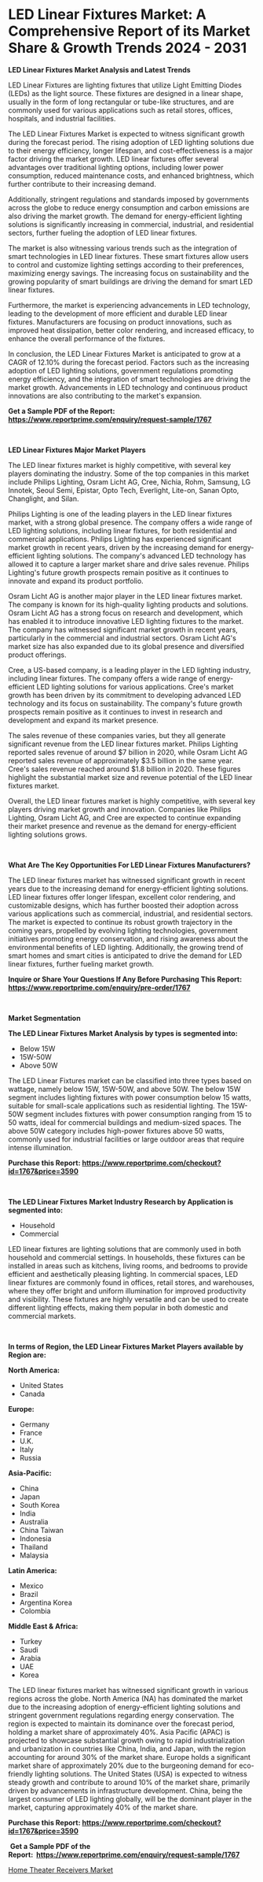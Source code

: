 <p><h1>LED Linear Fixtures Market: A Comprehensive Report of its Market Share & Growth Trends 2024 - 2031</h1></p><p><strong>LED Linear Fixtures Market Analysis and Latest Trends</strong></p>
<p><p>LED Linear Fixtures are lighting fixtures that utilize Light Emitting Diodes (LEDs) as the light source. These fixtures are designed in a linear shape, usually in the form of long rectangular or tube-like structures, and are commonly used for various applications such as retail stores, offices, hospitals, and industrial facilities.</p><p>The LED Linear Fixtures Market is expected to witness significant growth during the forecast period. The rising adoption of LED lighting solutions due to their energy efficiency, longer lifespan, and cost-effectiveness is a major factor driving the market growth. LED linear fixtures offer several advantages over traditional lighting options, including lower power consumption, reduced maintenance costs, and enhanced brightness, which further contribute to their increasing demand.</p><p>Additionally, stringent regulations and standards imposed by governments across the globe to reduce energy consumption and carbon emissions are also driving the market growth. The demand for energy-efficient lighting solutions is significantly increasing in commercial, industrial, and residential sectors, further fueling the adoption of LED linear fixtures.</p><p>The market is also witnessing various trends such as the integration of smart technologies in LED linear fixtures. These smart fixtures allow users to control and customize lighting settings according to their preferences, maximizing energy savings. The increasing focus on sustainability and the growing popularity of smart buildings are driving the demand for smart LED linear fixtures.</p><p>Furthermore, the market is experiencing advancements in LED technology, leading to the development of more efficient and durable LED linear fixtures. Manufacturers are focusing on product innovations, such as improved heat dissipation, better color rendering, and increased efficacy, to enhance the overall performance of the fixtures.</p><p>In conclusion, the LED Linear Fixtures Market is anticipated to grow at a CAGR of 12.10% during the forecast period. Factors such as the increasing adoption of LED lighting solutions, government regulations promoting energy efficiency, and the integration of smart technologies are driving the market growth. Advancements in LED technology and continuous product innovations are also contributing to the market's expansion.</p></p>
<p><strong>Get a Sample PDF of the Report:&nbsp; <a href="https://www.reportprime.com/enquiry/request-sample/1767">https://www.reportprime.com/enquiry/request-sample/1767</a></strong></p>
<p>&nbsp;</p>
<p><strong>LED Linear Fixtures Major Market Players</strong></p>
<p><p>The LED linear fixtures market is highly competitive, with several key players dominating the industry. Some of the top companies in this market include Philips Lighting, Osram Licht AG, Cree, Nichia, Rohm, Samsung, LG Innotek, Seoul Semi, Epistar, Opto Tech, Everlight, Lite-on, Sanan Opto, Changlight, and Silan.</p><p>Philips Lighting is one of the leading players in the LED linear fixtures market, with a strong global presence. The company offers a wide range of LED lighting solutions, including linear fixtures, for both residential and commercial applications. Philips Lighting has experienced significant market growth in recent years, driven by the increasing demand for energy-efficient lighting solutions. The company's advanced LED technology has allowed it to capture a larger market share and drive sales revenue. Philips Lighting's future growth prospects remain positive as it continues to innovate and expand its product portfolio.</p><p>Osram Licht AG is another major player in the LED linear fixtures market. The company is known for its high-quality lighting products and solutions. Osram Licht AG has a strong focus on research and development, which has enabled it to introduce innovative LED lighting fixtures to the market. The company has witnessed significant market growth in recent years, particularly in the commercial and industrial sectors. Osram Licht AG's market size has also expanded due to its global presence and diversified product offerings.</p><p>Cree, a US-based company, is a leading player in the LED lighting industry, including linear fixtures. The company offers a wide range of energy-efficient LED lighting solutions for various applications. Cree's market growth has been driven by its commitment to developing advanced LED technology and its focus on sustainability. The company's future growth prospects remain positive as it continues to invest in research and development and expand its market presence.</p><p>The sales revenue of these companies varies, but they all generate significant revenue from the LED linear fixtures market. Philips Lighting reported sales revenue of around $7 billion in 2020, while Osram Licht AG reported sales revenue of approximately $3.5 billion in the same year. Cree's sales revenue reached around $1.8 billion in 2020. These figures highlight the substantial market size and revenue potential of the LED linear fixtures market.</p><p>Overall, the LED linear fixtures market is highly competitive, with several key players driving market growth and innovation. Companies like Philips Lighting, Osram Licht AG, and Cree are expected to continue expanding their market presence and revenue as the demand for energy-efficient lighting solutions grows.</p></p>
<p>&nbsp;</p>
<p><strong>What Are The Key Opportunities For LED Linear Fixtures Manufacturers?</strong></p>
<p><p>The LED linear fixtures market has witnessed significant growth in recent years due to the increasing demand for energy-efficient lighting solutions. LED linear fixtures offer longer lifespan, excellent color rendering, and customizable designs, which has further boosted their adoption across various applications such as commercial, industrial, and residential sectors. The market is expected to continue its robust growth trajectory in the coming years, propelled by evolving lighting technologies, government initiatives promoting energy conservation, and rising awareness about the environmental benefits of LED lighting. Additionally, the growing trend of smart homes and smart cities is anticipated to drive the demand for LED linear fixtures, further fueling market growth.</p></p>
<p><strong>Inquire or Share Your Questions If Any Before Purchasing This Report: <a href="https://www.reportprime.com/enquiry/pre-order/1767">https://www.reportprime.com/enquiry/pre-order/1767</a></strong></p>
<p>&nbsp;</p>
<p><strong>Market Segmentation</strong></p>
<p><strong>The LED Linear Fixtures Market Analysis by types is segmented into:</strong></p>
<p><ul><li>Below 15W</li><li>15W-50W</li><li>Above 50W</li></ul></p>
<p><p>The LED Linear Fixtures market can be classified into three types based on wattage, namely below 15W, 15W-50W, and above 50W. The below 15W segment includes lighting fixtures with power consumption below 15 watts, suitable for small-scale applications such as residential lighting. The 15W-50W segment includes fixtures with power consumption ranging from 15 to 50 watts, ideal for commercial buildings and medium-sized spaces. The above 50W category includes high-power fixtures above 50 watts, commonly used for industrial facilities or large outdoor areas that require intense illumination.</p></p>
<p><strong>Purchase this Report:&nbsp;<a href="https://www.reportprime.com/checkout?id=1767&price=3590">https://www.reportprime.com/checkout?id=1767&price=3590</a></strong></p>
<p>&nbsp;</p>
<p><strong>The LED Linear Fixtures Market Industry Research by Application is segmented into:</strong></p>
<p><ul><li>Household</li><li>Commercial</li></ul></p>
<p><p>LED linear fixtures are lighting solutions that are commonly used in both household and commercial settings. In households, these fixtures can be installed in areas such as kitchens, living rooms, and bedrooms to provide efficient and aesthetically pleasing lighting. In commercial spaces, LED linear fixtures are commonly found in offices, retail stores, and warehouses, where they offer bright and uniform illumination for improved productivity and visibility. These fixtures are highly versatile and can be used to create different lighting effects, making them popular in both domestic and commercial markets.</p></p>
<p>&nbsp;</p>
<p><strong>In terms of Region, the LED Linear Fixtures Market Players available by Region are:</strong></p>
<p>
    <p> <strong> North America: </strong>
        <ul>
            <li>United States</li>
            <li>Canada</li>
        </ul>
        </p> 
    <p> <strong> Europe: </strong>
        <ul>
            <li>Germany</li>
            <li>France</li>
            <li>U.K.</li>
            <li>Italy</li>
            <li>Russia</li>
        </ul>
        </p> 
    <p> <strong> Asia-Pacific: </strong>
        <ul>
            <li>China</li>
            <li>Japan</li>
            <li>South Korea</li>
            <li>India</li>
            <li>Australia</li>
            <li>China Taiwan</li>
            <li>Indonesia</li>
            <li>Thailand</li>
            <li>Malaysia</li>
        </ul>
        </p> 
    <p> <strong> Latin America: </strong>
        <ul>
            <li>Mexico</li>
            <li>Brazil</li>
            <li>Argentina Korea</li>
            <li>Colombia</li>
        </ul>
        </p> 
    <p> <strong> Middle East & Africa: </strong>
        <ul>
            <li>Turkey</li>
            <li>Saudi</li>
            <li>Arabia</li>
            <li>UAE</li>
            <li>Korea</li>
        </ul>
    </p>
    </p>
<p><p>The LED linear fixtures market has witnessed significant growth in various regions across the globe. North America (NA) has dominated the market due to the increasing adoption of energy-efficient lighting solutions and stringent government regulations regarding energy conservation. The region is expected to maintain its dominance over the forecast period, holding a market share of approximately 40%. Asia Pacific (APAC) is projected to showcase substantial growth owing to rapid industrialization and urbanization in countries like China, India, and Japan, with the region accounting for around 30% of the market share. Europe holds a significant market share of approximately 20% due to the burgeoning demand for eco-friendly lighting solutions. The United States (USA) is expected to witness steady growth and contribute to around 10% of the market share, primarily driven by advancements in infrastructure development. China, being the largest consumer of LED lighting globally, will be the dominant player in the market, capturing approximately 40% of the market share.</p></p>
<p><strong>Purchase this Report: <a href="https://www.reportprime.com/checkout?id=1767&price=3590">https://www.reportprime.com/checkout?id=1767&price=3590</a></strong></p>
<p>&nbsp;<strong>Get a Sample PDF of the Report:&nbsp;&nbsp;<a href="https://www.reportprime.com/enquiry/request-sample/1767">https://www.reportprime.com/enquiry/request-sample/1767</a></strong></p>
<p><strong></strong></p>
<p><p><a href="https://github.com/RichRobinson5/Market-Research-Report-List-3/blob/main/home-theater-receivers-market.md">Home Theater Receivers Market</a></p></p>